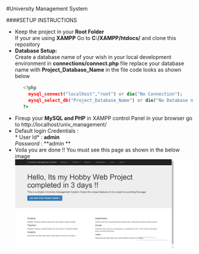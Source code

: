 #University Management System

####SETUP INSTRUCTIONS

* Keep the project in your **Root Folder**<br/>
  If your are using **XAMPP** Go to **C:/XAMPP/htdocs/** and clone this repository
* **Database Setup:** <br/>
   Create a database name of your wish in your local development environment in **connections/connect.php** file
   replace your database name with **Project_Database_Name** in the file code looks as shown below
   ```php
      <?php
        mysql_connect("localhost","root") or die("No Connection");
        mysql_select_db("Project_Database_Name") or die("No Database name");
      ?>
   ```
* Fireup your **MySQL and PHP** in  XAMPP control Panel in your browser go to
  http://localhost/univ_management/
* Default login Credentials :<br/>* User Id* : **admin** <br/> *Password* : **admin **
* Voila you are done !! You must see this page as shown in the below image<br/>
  ![HOme Page looks like this](https://github.com/ynagarjuna1995/univ_management/blob/master/picture/Home_page.png)
